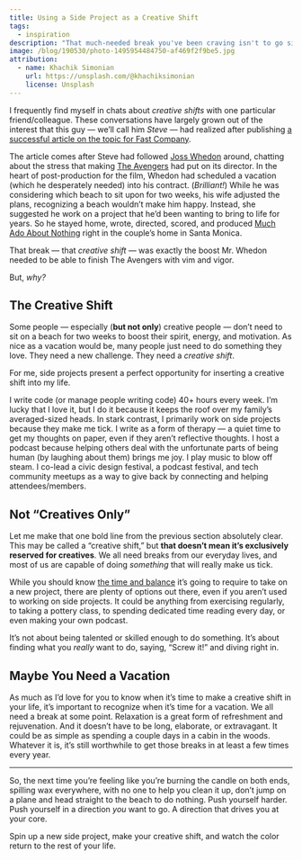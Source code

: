 ```yaml
---
title: Using a Side Project as a Creative Shift
tags:
  - inspiration
description: "That much-needed break you've been craving isn't to go sit on a beach. Is to attack and achieve something that makes you tick."
image: /blog/190530/photo-1495954484750-af469f2f9be5.jpg
attribution:
  - name: Khachik Simonian
    url: https://unsplash.com/@khachiksimonian
    license: Unsplash
---
```


I frequently find myself in chats about _creative shifts_ with one particular friend/colleague. These conversations have largely grown out of the interest that this guy — we’ll call him _Steve_ — had realized after publishing [a successful article on the topic for Fast Company](https://www.fastcompany.com/1681608/why-you-need-a-creative-shift-instead-of-a-vacation-as-explained-by-joss-whedon).

The article comes after Steve had followed [Joss Whedon](https://www.imdb.com/name/nm0923736/) around, chatting about the stress that making [The Avengers](https://www.imdb.com/title/tt0848228) had put on its director. In the heart of post-production for the film, Whedon had scheduled a vacation (which he desperately needed) into his contract. (_Brilliant!_) While he was considering which beach to sit upon for two weeks, his wife adjusted the plans, recognizing a beach wouldn’t make him happy. Instead, she suggested he work on a project that he’d been wanting to bring to life for years. So he stayed home, wrote, directed, scored, and produced [Much Ado About Nothing](https://www.imdb.com/title/tt2094064) right in the couple’s home in Santa Monica.

That break — that _creative shift_ — was exactly the boost Mr. Whedon needed to be able to finish The Avengers with vim and vigor.

But, _why?_

## The Creative Shift

Some people — especially (**but not only**) creative people — don’t need to sit on a beach for two weeks to boost their spirit, energy, and motivation. As nice as a vacation would be, many people just need to do something they love. They need a new challenge. They need a _creative shift_.

For me, side projects present a perfect opportunity for inserting a creative shift into my life.

I write code (or manage people writing code) 40+ hours every week. I’m lucky that I love it, but I do it because it keeps the roof over my family’s averaged-sized heads. In stark contrast, I primarily work on side projects because they make me tick. I write as a form of therapy — a quiet time to get my thoughts on paper, even if they aren’t reflective thoughts. I host a podcast because helping others deal with the unfortunate parts of being human (by laughing about them) brings me joy. I play music to blow off steam. I co-lead a civic design festival, a podcast festival, and tech community meetups as a way to give back by connecting and helping attendees/members.

## Not “Creatives Only”

Let me make that one bold line from the previous section absolutely clear. This may be called a “creative shift,” but **that doesn’t mean it’s exclusively reserved for creatives**. We all need breaks from our everyday lives, and most of us are capable of doing _something_ that will really make us tick.

While you should know [the time and balance](/time-balance-how-we-manage-our-most-valauble-asset) it’s going to require to take on a new project, there are plenty of options out there, even if you aren’t used to working on side projects. It could be anything from exercising regularly, to taking a pottery class, to spending dedicated time reading every day, or even making your own podcast.

It’s not about being talented or skilled enough to do something. It’s about finding what you _really_ want to do, saying, “Screw it!” and diving right in.

## Maybe You Need a Vacation

As much as I’d love for you to know when it’s time to make a creative shift in your life, it’s important to recognize when it’s time for a vacation. We all need a break at some point. Relaxation is a great form of refreshment and rejuvenation. And it doesn’t have to be long, elaborate, or extravagant. It could be as simple as spending a couple days in a cabin in the woods. Whatever it is, it’s still worthwhile to get those breaks in at least a few times every year.

---

So, the next time you’re feeling like you’re burning the candle on both ends, spilling wax everywhere, with no one to help you clean it up, don’t jump on a plane and head straight to the beach to do nothing. Push yourself harder. Push yourself in a direction _you_ want to go. A direction that drives you at your core.

Spin up a new side project, make your creative shift, and watch the color return to the rest of your life.
